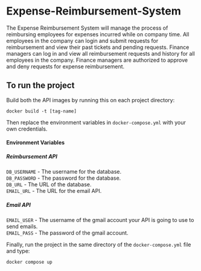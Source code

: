 # Expense-Reimbursement-System
The Expense Reimbursement System will manage the process of reimbursing employees for expenses incurred while on company time. All employees in the company can login and submit requests for reimbursement and view their past tickets and pending requests. Finance managers can log in and view all reimbursement requests and history for all employees in the company. Finance managers are authorized to approve and deny requests for expense reimbursement.
## To run the project
Build both the API images by running this on each project directory:
```
docker build -t [tag-name]
```
Then replace the environment variables in ``docker-compose.yml`` with your own credentials.
#### Environment Variables
##### Reimbursement API
`DB_USERNAME` - The username for the database.  
`DB_PASSWORD` - The password for the database.  
`DB_URL` - The URL of the database.  
`EMAIL_URL` - The URL for the email API.  

##### Email API
`EMAIL_USER` - The username of the gmail account your API is going to use to send emails.  
`EMAIL_PASS` - The password of the gmail account.  

Finally, run the project in the same directory of the `docker-compose.yml` file and type:
```
docker compose up
```
